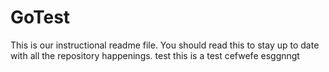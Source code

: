 # GoTest
This is our instructional readme file.
You should read this to stay up to date with all the repository happenings.
test
this is a test
cefwefe
esggnngt
